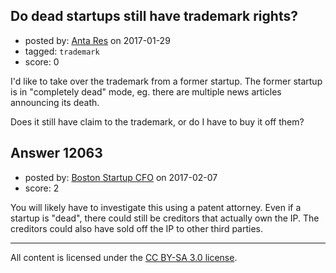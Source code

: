 ## Do dead startups still have trademark rights?

- posted by: [Anta Res](https://stackexchange.com/users/7585814/anta-res) on 2017-01-29
- tagged: `trademark`
- score: 0

<p>I'd like to take over the trademark from a former startup. The former startup is in "completely dead" mode, eg. there are multiple news articles announcing its death.</p>

<p>Does it still have claim to the trademark, or do I have to buy it off them?</p>



## Answer 12063

- posted by: [Boston Startup CFO](https://stackexchange.com/users/9992633/boston-startup-cfo) on 2017-02-07
- score: 2

<p>You will likely have to investigate this using a patent attorney.  Even if a startup is "dead", there could still be creditors that actually own the IP.  The creditors could also have sold off the IP to other third parties.  </p>




---

All content is licensed under the [CC BY-SA 3.0 license](https://creativecommons.org/licenses/by-sa/3.0/).
